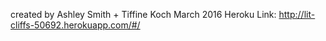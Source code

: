 created by Ashley Smith + Tiffine Koch
March 2016
Heroku Link: http://lit-cliffs-50692.herokuapp.com/#/

